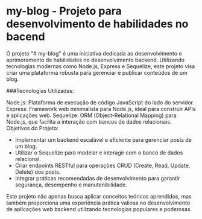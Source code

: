 # my-blog - Projeto para desenvolvimento de habilidades no bacend

O projeto "# my-blog" é uma iniciativa dedicada ao desenvolvimento e aprimoramento de habilidades no desenvolvimento backend. Utilizando tecnologias modernas como Node.js, Express e Sequelize, este projeto visa criar uma plataforma robusta para gerenciar e publicar conteúdos de um blog.

###Tecnologias Utilizadas:

Node.js: Plataforma de execução de código JavaScript do lado do servidor.
Express: Framework web minimalista para Node.js, ideal para construir APIs e aplicações web.
Sequelize: ORM (Object-Relational Mapping) para Node.js, que facilita a interação com bancos de dados relacionais.
Objetivos do Projeto:

* Implementar um backend escalável e eficiente para gerenciar posts de um blog.
* Utilizar o Sequelize para modelar e interagir com o banco de dados relacional.
* Criar endpoints RESTful para operações CRUD (Create, Read, Update, Delete) dos posts.
* Integrar práticas recomendadas de desenvolvimento para garantir segurança, desempenho e manutenibilidade.

Este projeto não apenas busca aplicar conceitos teóricos aprendidos, mas também proporciona uma experiência prática valiosa no desenvolvimento de aplicações web backend utilizando tecnologias populares e poderosas.